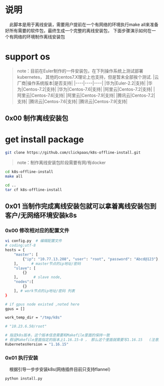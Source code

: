 # 说明
&emsp;此脚本是用于离线安装，需要用户提前在一个有网络的环境执行make all来准备好所有需要的软件包，最终生成一个完整的离线安装包， 下面步骤演示如何在一个有网络的环境制作离线安装包

# support os
>note：目前在Euler制作的一件安装包，在下列操作系统上测试部署kubernetes， 其他的centos7.X理论上也支持，但是暂未全部挨个测试.
|云厂商|操作系统版本|是否支持|
|----|----|----|
|华为|Euler-2.2|支持|
|华为|Centos-7.2|支持|
|华为|Centos-7.6|支持|
|阿里云|Centos-7.2|支持|
|阿里云|Centos-7.6|支持|
|阿里云|Centos-7.9|支持|
|腾讯云|Centos-7.2|支持|
|腾讯云|Centos-7.6|支持|
|腾讯云|Centos-7.9|支持|



## 0x00 制作离线安装包
# get install package
```bash
git clone https://github.com/clickpaas/k8s-offline-install.git
```

> note：制作离线安装包阶段需要有网/有docker
```bash
cd k8s-offline-install
make all

cd ..
tar cf k8s-offline-install
```


## 0x01 当制作完成离线安装包就可以拿着离线安装包到客户/无网络环境安装k8s

### 0x00 修改相对应的配置文件
```bash
vi config.py  # 编辑配置文件
# coding:utf-8
hosts = {
    "master": [
        {"ip": "10.77.13.208", "user": "root", "password": "Abcd@123"},
    ],		# master节点的ip地址/密码
    "slave": [
        {}
    ],       # slave node,
    "nodes":[
        {}
    ], # work节点的ip地址/密码 列表
}

# if gpus node existed ,noted here
gpus = []

work_temp_dir = "/tmp/k8s"

# "10.23.6.50/root"

# 指定k8s版本，这个版本信息需要和Makefile里面的保持一致
# 假设Makefile里面指定的版本上1.16.15-0 ， 那么这个里面就需要写1.16.15   (注意后面没有-0）
KubernetesVersion = "1.16.15"
```

### 0x01 执行安装
&emsp;根据引导一步步安装k8s(网络插件目前只支持flannel）
```bash
python install.py
```
